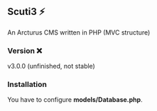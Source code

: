 ## Scuti3 :zap:
An Arcturus CMS written in PHP (MVC structure)

### Version :x:
v3.0.0 (unfinished, not stable)

### Installation
You have to configure **models/Database.php**.

